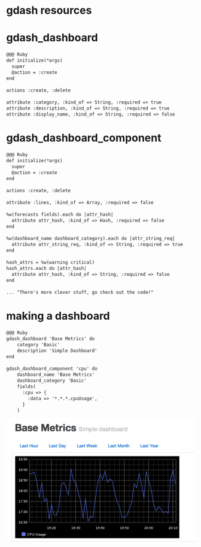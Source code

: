 <!SLIDE subsection>
# gdash resources

<!SLIDE code small>
# gdash_dashboard

    @@@ Ruby
    def initialize(*args)
      super
      @action = :create
    end

    actions :create, :delete

    attribute :category, :kind_of => String, :required => true
    attribute :description, :kind_of => String, :required => true
    attribute :display_name, :kind_of => String, :required => false

<!SLIDE code smaller>
# gdash_dashboard_component

    @@@ Ruby
    def initialize(*args)
      super
      @action = :create
    end

    actions :create, :delete

    attribute :lines, :kind_of => Array, :required => false

    %w(forecasts fields).each do |attr_hash|
      attribute attr_hash, :kind_of => Hash, :required => false
    end

    %w(dashboard_name dashboard_category).each do |attr_string_req|
      attribute attr_string_req, :kind_of => String, :required => true
    end

    hash_attrs = %w(warning critical)
    hash_attrs.each do |attr_hash|
      attribute attr_hash, :kind_of => String, :required => false
    end
    
    ... "There's more clever stuff, go check out the code!"


<!SLIDE subsection>
# making a dashboard

<!SLIDE code >

    @@@ Ruby
    gdash_dashboard 'Base Metrics' do
        category 'Basic'
        description 'Simple Dashboard'
    end
    
    gdash_dashboard_component 'cpu' do
        dashboard_name 'Base Metrics'
        dashboard_category 'Basic'
        fields(
          :cpu => {
            :data => '*.*.*.cpuUsage',
          }
        )

<!SLIDE center>

![simple dash](../img/simple-dashboard.png)
